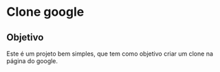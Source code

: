 # Clone google

## Objetivo

Este é um projeto bem simples, que tem como objetivo criar um clone na página do google.
